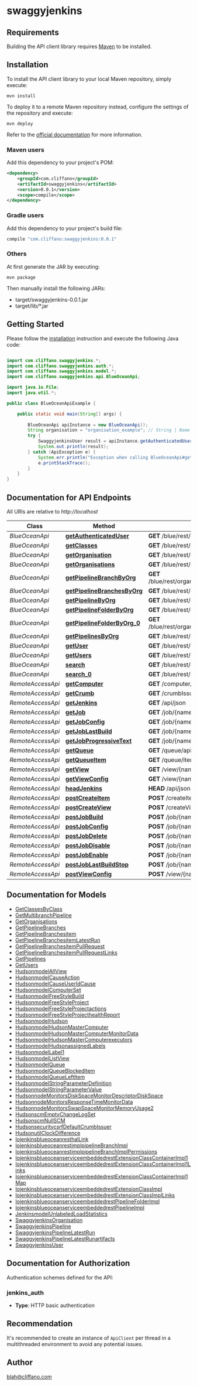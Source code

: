 # swaggyjenkins

## Requirements

Building the API client library requires [Maven](https://maven.apache.org/) to be installed.

## Installation

To install the API client library to your local Maven repository, simply execute:

```shell
mvn install
```

To deploy it to a remote Maven repository instead, configure the settings of the repository and execute:

```shell
mvn deploy
```

Refer to the [official documentation](https://maven.apache.org/plugins/maven-deploy-plugin/usage.html) for more information.

### Maven users

Add this dependency to your project's POM:

```xml
<dependency>
    <groupId>com.cliffano</groupId>
    <artifactId>swaggyjenkins</artifactId>
    <version>0.0.1</version>
    <scope>compile</scope>
</dependency>
```

### Gradle users

Add this dependency to your project's build file:

```groovy
compile "com.cliffano:swaggyjenkins:0.0.1"
```

### Others

At first generate the JAR by executing:

    mvn package

Then manually install the following JARs:

* target/swaggyjenkins-0.0.1.jar
* target/lib/*.jar

## Getting Started

Please follow the [installation](#installation) instruction and execute the following Java code:

```java

import com.cliffano.swaggyjenkins.*;
import com.cliffano.swaggyjenkins.auth.*;
import com.cliffano.swaggyjenkins.model.*;
import com.cliffano.swaggyjenkins.api.BlueOceanApi;

import java.io.File;
import java.util.*;

public class BlueOceanApiExample {

    public static void main(String[] args) {
        
        BlueOceanApi apiInstance = new BlueOceanApi();
        String organisation = "organisation_example"; // String | Name of the organisation
        try {
            SwaggyjenkinsUser result = apiInstance.getAuthenticatedUser(organisation);
            System.out.println(result);
        } catch (ApiException e) {
            System.err.println("Exception when calling BlueOceanApi#getAuthenticatedUser");
            e.printStackTrace();
        }
    }
}

```

## Documentation for API Endpoints

All URIs are relative to *http://localhost*

Class | Method | HTTP request | Description
------------ | ------------- | ------------- | -------------
*BlueOceanApi* | [**getAuthenticatedUser**](docs/BlueOceanApi.md#getAuthenticatedUser) | **GET** /blue/rest/organizations/{organisation}/user/ | 
*BlueOceanApi* | [**getClasses**](docs/BlueOceanApi.md#getClasses) | **GET** /blue/rest/classes/{class} | 
*BlueOceanApi* | [**getOrganisation**](docs/BlueOceanApi.md#getOrganisation) | **GET** /blue/rest/organizations/{organisation} | 
*BlueOceanApi* | [**getOrganisations**](docs/BlueOceanApi.md#getOrganisations) | **GET** /blue/rest/organizations/ | 
*BlueOceanApi* | [**getPipelineBranchByOrg**](docs/BlueOceanApi.md#getPipelineBranchByOrg) | **GET** /blue/rest/organizations/{organisation}/pipelines/{pipeline}/branches/{branch}/ | 
*BlueOceanApi* | [**getPipelineBranchesByOrg**](docs/BlueOceanApi.md#getPipelineBranchesByOrg) | **GET** /blue/rest/organizations/{organisation}/pipelines/{pipeline}/branches | 
*BlueOceanApi* | [**getPipelineByOrg**](docs/BlueOceanApi.md#getPipelineByOrg) | **GET** /blue/rest/organizations/{organisation}/pipelines/{pipeline} | 
*BlueOceanApi* | [**getPipelineFolderByOrg**](docs/BlueOceanApi.md#getPipelineFolderByOrg) | **GET** /blue/rest/organizations/{organisation}/pipelines/{folder}/ | 
*BlueOceanApi* | [**getPipelineFolderByOrg_0**](docs/BlueOceanApi.md#getPipelineFolderByOrg_0) | **GET** /blue/rest/organizations/{organisation}/pipelines/{folder}/pipelines/{pipeline} | 
*BlueOceanApi* | [**getPipelinesByOrg**](docs/BlueOceanApi.md#getPipelinesByOrg) | **GET** /blue/rest/organizations/{organisation}/pipelines/ | 
*BlueOceanApi* | [**getUser**](docs/BlueOceanApi.md#getUser) | **GET** /blue/rest/organizations/{organisation}/users/{user} | 
*BlueOceanApi* | [**getUsers**](docs/BlueOceanApi.md#getUsers) | **GET** /blue/rest/organizations/{organisation}/users/ | 
*BlueOceanApi* | [**search**](docs/BlueOceanApi.md#search) | **GET** /blue/rest/classes/ | 
*BlueOceanApi* | [**search_0**](docs/BlueOceanApi.md#search_0) | **GET** /blue/rest/search/ | 
*RemoteAccessApi* | [**getComputer**](docs/RemoteAccessApi.md#getComputer) | **GET** /computer/api/json?depth&#x3D;1 | 
*RemoteAccessApi* | [**getCrumb**](docs/RemoteAccessApi.md#getCrumb) | **GET** /crumbIssuer/api/json | 
*RemoteAccessApi* | [**getJenkins**](docs/RemoteAccessApi.md#getJenkins) | **GET** /api/json | 
*RemoteAccessApi* | [**getJob**](docs/RemoteAccessApi.md#getJob) | **GET** /job/{name}/api/json | 
*RemoteAccessApi* | [**getJobConfig**](docs/RemoteAccessApi.md#getJobConfig) | **GET** /job/{name}/config.xml | 
*RemoteAccessApi* | [**getJobLastBuild**](docs/RemoteAccessApi.md#getJobLastBuild) | **GET** /job/{name}/lastBuild/api/json | 
*RemoteAccessApi* | [**getJobProgressiveText**](docs/RemoteAccessApi.md#getJobProgressiveText) | **GET** /job/{name}/{number}/logText/progressiveText | 
*RemoteAccessApi* | [**getQueue**](docs/RemoteAccessApi.md#getQueue) | **GET** /queue/api/json | 
*RemoteAccessApi* | [**getQueueItem**](docs/RemoteAccessApi.md#getQueueItem) | **GET** /queue/item/{number}/api/json | 
*RemoteAccessApi* | [**getView**](docs/RemoteAccessApi.md#getView) | **GET** /view/{name}/api/json | 
*RemoteAccessApi* | [**getViewConfig**](docs/RemoteAccessApi.md#getViewConfig) | **GET** /view/{name}/config.xml | 
*RemoteAccessApi* | [**headJenkins**](docs/RemoteAccessApi.md#headJenkins) | **HEAD** /api/json | 
*RemoteAccessApi* | [**postCreateItem**](docs/RemoteAccessApi.md#postCreateItem) | **POST** /createItem | 
*RemoteAccessApi* | [**postCreateView**](docs/RemoteAccessApi.md#postCreateView) | **POST** /createView | 
*RemoteAccessApi* | [**postJobBuild**](docs/RemoteAccessApi.md#postJobBuild) | **POST** /job/{name}/build | 
*RemoteAccessApi* | [**postJobConfig**](docs/RemoteAccessApi.md#postJobConfig) | **POST** /job/{name}/config.xml | 
*RemoteAccessApi* | [**postJobDelete**](docs/RemoteAccessApi.md#postJobDelete) | **POST** /job/{name}/doDelete | 
*RemoteAccessApi* | [**postJobDisable**](docs/RemoteAccessApi.md#postJobDisable) | **POST** /job/{name}/disable | 
*RemoteAccessApi* | [**postJobEnable**](docs/RemoteAccessApi.md#postJobEnable) | **POST** /job/{name}/enable | 
*RemoteAccessApi* | [**postJobLastBuildStop**](docs/RemoteAccessApi.md#postJobLastBuildStop) | **POST** /job/{name}/lastBuild/stop | 
*RemoteAccessApi* | [**postViewConfig**](docs/RemoteAccessApi.md#postViewConfig) | **POST** /view/{name}/config.xml | 


## Documentation for Models

 - [GetClassesByClass](docs/GetClassesByClass.md)
 - [GetMultibranchPipeline](docs/GetMultibranchPipeline.md)
 - [GetOrganisations](docs/GetOrganisations.md)
 - [GetPipelineBranches](docs/GetPipelineBranches.md)
 - [GetPipelineBranchesitem](docs/GetPipelineBranchesitem.md)
 - [GetPipelineBranchesitemLatestRun](docs/GetPipelineBranchesitemLatestRun.md)
 - [GetPipelineBranchesitemPullRequest](docs/GetPipelineBranchesitemPullRequest.md)
 - [GetPipelineBranchesitemPullRequestLinks](docs/GetPipelineBranchesitemPullRequestLinks.md)
 - [GetPipelines](docs/GetPipelines.md)
 - [GetUsers](docs/GetUsers.md)
 - [HudsonmodelAllView](docs/HudsonmodelAllView.md)
 - [HudsonmodelCauseAction](docs/HudsonmodelCauseAction.md)
 - [HudsonmodelCauseUserIdCause](docs/HudsonmodelCauseUserIdCause.md)
 - [HudsonmodelComputerSet](docs/HudsonmodelComputerSet.md)
 - [HudsonmodelFreeStyleBuild](docs/HudsonmodelFreeStyleBuild.md)
 - [HudsonmodelFreeStyleProject](docs/HudsonmodelFreeStyleProject.md)
 - [HudsonmodelFreeStyleProjectactions](docs/HudsonmodelFreeStyleProjectactions.md)
 - [HudsonmodelFreeStyleProjecthealthReport](docs/HudsonmodelFreeStyleProjecthealthReport.md)
 - [HudsonmodelHudson](docs/HudsonmodelHudson.md)
 - [HudsonmodelHudsonMasterComputer](docs/HudsonmodelHudsonMasterComputer.md)
 - [HudsonmodelHudsonMasterComputerMonitorData](docs/HudsonmodelHudsonMasterComputerMonitorData.md)
 - [HudsonmodelHudsonMasterComputerexecutors](docs/HudsonmodelHudsonMasterComputerexecutors.md)
 - [HudsonmodelHudsonassignedLabels](docs/HudsonmodelHudsonassignedLabels.md)
 - [HudsonmodelLabel1](docs/HudsonmodelLabel1.md)
 - [HudsonmodelListView](docs/HudsonmodelListView.md)
 - [HudsonmodelQueue](docs/HudsonmodelQueue.md)
 - [HudsonmodelQueueBlockedItem](docs/HudsonmodelQueueBlockedItem.md)
 - [HudsonmodelQueueLeftItem](docs/HudsonmodelQueueLeftItem.md)
 - [HudsonmodelStringParameterDefinition](docs/HudsonmodelStringParameterDefinition.md)
 - [HudsonmodelStringParameterValue](docs/HudsonmodelStringParameterValue.md)
 - [HudsonnodeMonitorsDiskSpaceMonitorDescriptorDiskSpace](docs/HudsonnodeMonitorsDiskSpaceMonitorDescriptorDiskSpace.md)
 - [HudsonnodeMonitorsResponseTimeMonitorData](docs/HudsonnodeMonitorsResponseTimeMonitorData.md)
 - [HudsonnodeMonitorsSwapSpaceMonitorMemoryUsage2](docs/HudsonnodeMonitorsSwapSpaceMonitorMemoryUsage2.md)
 - [HudsonscmEmptyChangeLogSet](docs/HudsonscmEmptyChangeLogSet.md)
 - [HudsonscmNullSCM](docs/HudsonscmNullSCM.md)
 - [HudsonsecuritycsrfDefaultCrumbIssuer](docs/HudsonsecuritycsrfDefaultCrumbIssuer.md)
 - [HudsonutilClockDifference](docs/HudsonutilClockDifference.md)
 - [IojenkinsblueoceanresthalLink](docs/IojenkinsblueoceanresthalLink.md)
 - [IojenkinsblueoceanrestimplpipelineBranchImpl](docs/IojenkinsblueoceanrestimplpipelineBranchImpl.md)
 - [IojenkinsblueoceanrestimplpipelineBranchImplPermissions](docs/IojenkinsblueoceanrestimplpipelineBranchImplPermissions.md)
 - [IojenkinsblueoceanserviceembeddedrestExtensionClassContainerImpl1](docs/IojenkinsblueoceanserviceembeddedrestExtensionClassContainerImpl1.md)
 - [IojenkinsblueoceanserviceembeddedrestExtensionClassContainerImpl1Links](docs/IojenkinsblueoceanserviceembeddedrestExtensionClassContainerImpl1Links.md)
 - [IojenkinsblueoceanserviceembeddedrestExtensionClassContainerImpl1Map](docs/IojenkinsblueoceanserviceembeddedrestExtensionClassContainerImpl1Map.md)
 - [IojenkinsblueoceanserviceembeddedrestExtensionClassImpl](docs/IojenkinsblueoceanserviceembeddedrestExtensionClassImpl.md)
 - [IojenkinsblueoceanserviceembeddedrestExtensionClassImplLinks](docs/IojenkinsblueoceanserviceembeddedrestExtensionClassImplLinks.md)
 - [IojenkinsblueoceanserviceembeddedrestPipelineFolderImpl](docs/IojenkinsblueoceanserviceembeddedrestPipelineFolderImpl.md)
 - [IojenkinsblueoceanserviceembeddedrestPipelineImpl](docs/IojenkinsblueoceanserviceembeddedrestPipelineImpl.md)
 - [JenkinsmodelUnlabeledLoadStatistics](docs/JenkinsmodelUnlabeledLoadStatistics.md)
 - [SwaggyjenkinsOrganisation](docs/SwaggyjenkinsOrganisation.md)
 - [SwaggyjenkinsPipeline](docs/SwaggyjenkinsPipeline.md)
 - [SwaggyjenkinsPipelineLatestRun](docs/SwaggyjenkinsPipelineLatestRun.md)
 - [SwaggyjenkinsPipelineLatestRunartifacts](docs/SwaggyjenkinsPipelineLatestRunartifacts.md)
 - [SwaggyjenkinsUser](docs/SwaggyjenkinsUser.md)


## Documentation for Authorization

Authentication schemes defined for the API:
### jenkins_auth

- **Type**: HTTP basic authentication


## Recommendation

It's recommended to create an instance of `ApiClient` per thread in a multithreaded environment to avoid any potential issues.

## Author

blah@cliffano.com

